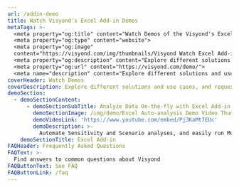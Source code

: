 ```yaml
---
url: /addin-demo
title: Watch Visyond's Excel Add-in Demos
metaTags: >-
  <meta property="og:title" content="Watch Demos of the Visyond's Excel Add-in">
  <meta property="og:type" content="website">
  <meta property="og:image"
  content="https://visyond.com/img/thumbnails/Visyond Watch Excel Add-in Demo thumbnail 1200x628.png">
  <meta property="og:description" content="Explore different solutions and use cases, and request a live demo if you want to take a deep dive into specific aspects of the platform">
  <meta property="og:url" content="https://visyond.com/demo/">
  <meta name="description" content="Explore different solutions and use cases, and request a live demo if you want to take a deep dive into specific aspects of the platform">
coverHeader: Watch Demos
coverDescription: Explore different solutions and use cases, and request a live demo if you want to take a deep dive into specific aspects of the platform
demoSection:
  - demoSectionContent:
      - demoSectionSubTitle: Analyze Data On-the-fly with Excel Add-in
        demoSectionImage: /img/demo/Excel Auto-analysis Demo Video Thumbnail.jpg
        demoVideoLink: 'https://www.youtube.com/embed/Pj3KaMt7EUc'
        demoDescription: >-
          Automate Sensitivity and Scenario analyses, and easily run Monte Carlo simulations with Visyond’s Excel add-in ([download from Microsoft Store](https://appsource.microsoft.com/en-us/product/office/WA200002940)).  
    demoSectionTitle: Excel Add-in
FAQHeader: Frequently Asked Questions
FAQText: >-
  Find answers to common questions about Visyond
FAQButtonText: See FAQ
FAQButtonLink: /faq
---
```


